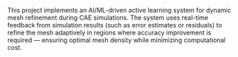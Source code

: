 This project implements an AI/ML-driven active learning system for dynamic mesh refinement during CAE simulations.
The system uses real-time feedback from simulation results (such as error estimates or residuals) to refine the mesh adaptively in regions where accuracy improvement is required — ensuring optimal mesh density while minimizing computational cost.
